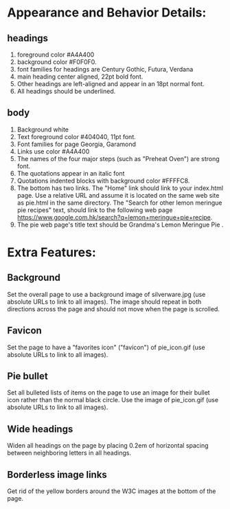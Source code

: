 # Appearance and Behavior Details:
## headings 
1.	foreground color #A4A400
2.	background color #F0F0F0. 
3.	font families for headings are Century Gothic, Futura, Verdana 
4.	main heading center aligned, 22pt bold font. 
5.	Other headings are left-aligned and appear in an 18pt normal font. 
6.	All headings should be underlined.

## body 
1.	Background white 
2.	Text foreground color #404040, 11pt font. 
3.	Font families for page Georgia, Garamond
4.	Links use color #A4A400
5.	The names of the four major steps (such as "Preheat Oven") are strong font. 
6.	The quotations appear in an italic font
7.	Quotations indented blocks with background color #FFFFC8. 
8.	The bottom has two links. The "Home" link should link to your index.html page. Use a relative URL and assume it is located on the same web site as pie.html in the same directory. The "Search for other lemon meringue pie recipes" text, should link to the following web page https://www.google.com.hk/search?q=lemon+meringue+pie+recipe.
9.	The pie web page's title text should be Grandma's Lemon Meringue Pie .

# Extra Features:
## Background
Set the overall page to use a background image of silverware.jpg (use absolute URLs to link to all images). The image should repeat in both directions across the page and should not move when the page is scrolled.

## Favicon
Set the page to have a "favorites icon" ("favicon") of pie_icon.gif (use absolute URLs to link to all images).

## Pie bullet
Set all bulleted lists of items on the page to use an image for their bullet icon rather than the normal black circle. Use the image of pie_icon.gif (use absolute URLs to link to all images).

## Wide headings
Widen all headings on the page by placing 0.2em of horizontal spacing between neighboring letters in all headings.

## Borderless image links
Get rid of the yellow borders around the W3C images at the bottom of the page.
